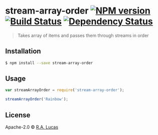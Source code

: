 # stream-array-order [![NPM version][npm-image]][npm-url] [![Build Status][travis-image]][travis-url] [![Dependency Status][daviddm-image]][daviddm-url]
> Takes array of items and passes them through streams in order

## Installation

```sh
$ npm install --save stream-array-order
```

## Usage

```js
var streamArrayOrder = require('stream-array-order');

streamArrayOrder('Rainbow');
```
## License

Apache-2.0 © [R.A. Lucas]()


[npm-image]: https://badge.fury.io/js/stream-array-order.svg
[npm-url]: https://npmjs.org/package/stream-array-order
[travis-image]: https://travis-ci.org/ralucas/stream-array-order.svg?branch=master
[travis-url]: https://travis-ci.org/ralucas/stream-array-order
[daviddm-image]: https://david-dm.org/ralucas/stream-array-order.svg?theme=shields.io
[daviddm-url]: https://david-dm.org/ralucas/stream-array-order
